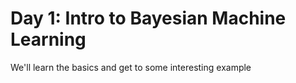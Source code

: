 # Day 1: Intro to Bayesian Machine Learning

We'll learn the basics and get to some interesting example
